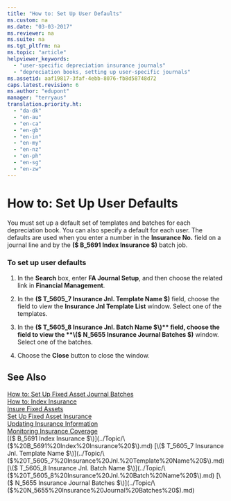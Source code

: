 ```yaml
---
title: "How to: Set Up User Defaults"
ms.custom: na
ms.date: "03-03-2017"
ms.reviewer: na
ms.suite: na
ms.tgt_pltfrm: na
ms.topic: "article"
helpviewer_keywords: 
  - "user-specific depreciation insurance journals"
  - "depreciation books, setting up user-specific journals"
ms.assetid: aaf19817-3faf-4ebb-8076-fb8d58748d72
caps.latest.revision: 6
ms.author: "edupont"
manager: "terryaus"
translation.priority.ht: 
  - "da-dk"
  - "en-au"
  - "en-ca"
  - "en-gb"
  - "en-in"
  - "en-my"
  - "en-nz"
  - "en-ph"
  - "en-sg"
  - "en-zw"
---
```

# How to: Set Up User Defaults
You must set up a default set of templates and batches for each depreciation book. You can also specify a default for each user. The defaults are used when you enter a number in the **Insurance No.** field on a journal line and by the **\($ B\_5691 Index Insurance $\)** batch job.  
  
### To set up user defaults  
  
1.  In the **Search** box, enter **FA Journal Setup**, and then choose the related link in **Financial Management**.  
  
2.  In the **\($ T\_5605\_7 Insurance Jnl. Template Name $\)** field, choose the field to view the **Insurance Jnl Template List** window. Select one of the templates.  
  
3.  In the **\($ T\_5605\_8 Insurance Jnl. Batch Name $\)** field, choose the field to view the **\($ N\_5655 Insurance Journal Batches $\)** window. Select one of the batches.  
  
4.  Choose the **Close** button to close the window.  
  
## See Also  
 [How to: Set Up Fixed Asset Journal Batches](../Finance/how-to-set-up-fixed-asset-journal-batches.md)   
 [How to: Index Insurance](../Finance/how-to-index-insurance.md)   
 [Insure Fixed Assets](../Finance/insure-fixed-assets.md)   
 [Set Up Fixed Asset Insurance](../Finance/set-up-fixed-asset-insurance.md)   
 [Updating Insurance Information](../Finance/updating-insurance-information.md)   
 [Monitoring Insurance Coverage](../Finance/monitoring-insurance-coverage.md)   
 [\($ B\_5691 Index Insurance $\)](../Topic/\($%20B_5691%20Index%20Insurance%20$\).md)   
 [\($ T\_5605\_7 Insurance Jnl. Template Name $\)](../Topic/\($%20T_5605_7%20Insurance%20Jnl.%20Template%20Name%20$\).md)   
 [\($ T\_5605\_8 Insurance Jnl. Batch Name $\)](../Topic/\($%20T_5605_8%20Insurance%20Jnl.%20Batch%20Name%20$\).md)   
 [\($ N\_5655 Insurance Journal Batches $\)](../Topic/\($%20N_5655%20Insurance%20Journal%20Batches%20$\).md)